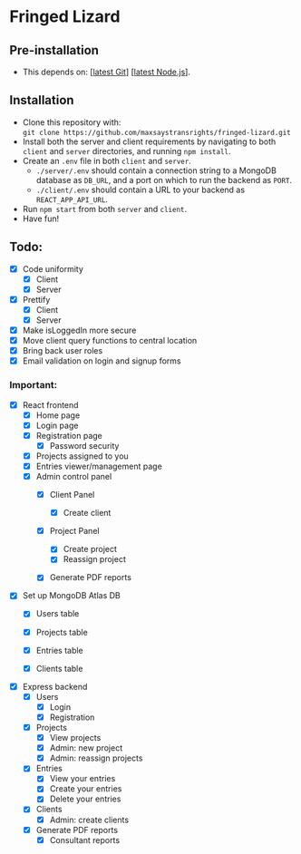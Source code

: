 # Fringed Lizard

## Pre-installation
* This depends on: [<a href="https://git-scm.com/download/win">latest Git</a>] [<a href="https://nodejs.org/en/">latest Node.js</a>].

## Installation
* Clone this repository with:<br/>
`git clone https://github.com/maxsaystransrights/fringed-lizard.git`
* Install both the server and client requirements by navigating to both `client` and `server` directories, and running `npm install`.
* Create an `.env` file in both `client` and `server`.
    * `./server/.env` should contain a connection string to a MongoDB database as `DB_URL`, and a port on which to run the backend as `PORT`.
    * `./client/.env` should contain a URL to your backend as `REACT_APP_API_URL`.
* Run `npm start` from both `server` and `client`.
* Have fun! 

## Todo: 

- [x] Code uniformity
    - [x] Client
    - [x] Server
- [x] Prettify
    - [x] Client
    - [x] Server
- [x] Make isLoggedIn more secure
- [x] Move client query functions to central location
- [x] Bring back user roles
- [x] Email validation on login and signup forms

### Important: 

- [x] React frontend
    - [x] Home page
    - [x] Login page
    - [x] Registration page
        - [x] Password security
    - [x] Projects assigned to you
    - [x] Entries viewer/management page
    - [x] Admin control panel
        - [x] Client Panel
            - [x] Create client
        - [x] Project Panel
            - [x] Create project
            - [x] Reassign project
        - [x] Generate PDF reports


- [x] Set up MongoDB Atlas DB
    - [x] Users table
    - [x] Projects table
    - [x] Entries table
    - [x] Clients table


- [x] Express backend
    - [x] Users
        - [x] Login
        - [x] Registration 
    - [x] Projects
        - [x] View projects
        - [x] Admin: new project
        - [x] Admin: reassign projects
    - [x] Entries
        - [x] View your entries
        - [x] Create your entries
        - [x] Delete your entries
    - [x] Clients
        - [x] Admin: create clients
    - [x] Generate PDF reports
        - [x] Consultant reports